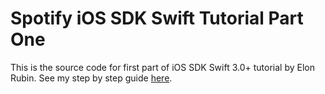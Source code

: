 # Spotify iOS SDK Swift Tutorial Part One

This is the source code for first part of iOS SDK Swift 3.0+ tutorial by Elon Rubin. See my step by step guide [here](https://medium.com/@elonrubin/ios-spotify-sdk-swift-3-0-tutorial-b629af4b889d#.q49yfzmyf).
